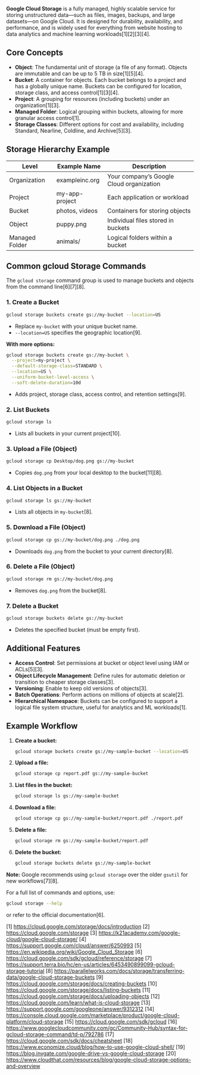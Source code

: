 **Google Cloud Storage** is a fully managed, highly scalable service for storing unstructured data—such as files, images, backups, and large datasets—on Google Cloud. It is designed for durability, availability, and performance, and is widely used for everything from website hosting to data analytics and machine learning workloads[1][2][3][4].

## Core Concepts

- **Object**: The fundamental unit of storage (a file of any format). Objects are immutable and can be up to 5 TB in size[1][5][4].
- **Bucket**: A container for objects. Each bucket belongs to a project and has a globally unique name. Buckets can be configured for location, storage class, and access control[1][3][4].
- **Project**: A grouping for resources (including buckets) under an organization[1][3].
- **Managed Folder**: Logical grouping within buckets, allowing for more granular access control[1].
- **Storage Classes**: Different options for cost and availability, including Standard, Nearline, Coldline, and Archive[5][3].

## Storage Hierarchy Example

| Level         | Example Name      | Description                                   |
|---------------|------------------|-----------------------------------------------|
| Organization  | exampleinc.org   | Your company’s Google Cloud organization      |
| Project       | my-app-project   | Each application or workload                  |
| Bucket        | photos, videos   | Containers for storing objects                |
| Object        | puppy.png        | Individual files stored in buckets            |
| Managed Folder| animals/         | Logical folders within a bucket               |

## Common gcloud Storage Commands

The `gcloud storage` command group is used to manage buckets and objects from the command line[6][7][8].

### 1. **Create a Bucket**
```sh
gcloud storage buckets create gs://my-bucket --location=US
```
- Replace `my-bucket` with your unique bucket name.
- `--location=US` specifies the geographic location[9].

**With more options:**
```sh
gcloud storage buckets create gs://my-bucket \
  --project=my-project \
  --default-storage-class=STANDARD \
  --location=US \
  --uniform-bucket-level-access \
  --soft-delete-duration=10d
```
- Adds project, storage class, access control, and retention settings[9].

### 2. **List Buckets**
```sh
gcloud storage ls
```
- Lists all buckets in your current project[10].

### 3. **Upload a File (Object)**
```sh
gcloud storage cp Desktop/dog.png gs://my-bucket
```
- Copies `dog.png` from your local desktop to the bucket[11][8].

### 4. **List Objects in a Bucket**
```sh
gcloud storage ls gs://my-bucket
```
- Lists all objects in `my-bucket`[8].

### 5. **Download a File (Object)**
```sh
gcloud storage cp gs://my-bucket/dog.png ./dog.png
```
- Downloads `dog.png` from the bucket to your current directory[8].

### 6. **Delete a File (Object)**
```sh
gcloud storage rm gs://my-bucket/dog.png
```
- Removes `dog.png` from the bucket[8].

### 7. **Delete a Bucket**
```sh
gcloud storage buckets delete gs://my-bucket
```
- Deletes the specified bucket (must be empty first).

## Additional Features

- **Access Control**: Set permissions at bucket or object level using IAM or ACLs[5][3].
- **Object Lifecycle Management**: Define rules for automatic deletion or transition to cheaper storage classes[3].
- **Versioning**: Enable to keep old versions of objects[3].
- **Batch Operations**: Perform actions on millions of objects at scale[2].
- **Hierarchical Namespace**: Buckets can be configured to support a logical file system structure, useful for analytics and ML workloads[1].

## Example Workflow

1. **Create a bucket:**
   ```sh
   gcloud storage buckets create gs://my-sample-bucket --location=US
   ```
2. **Upload a file:**
   ```sh
   gcloud storage cp report.pdf gs://my-sample-bucket
   ```
3. **List files in the bucket:**
   ```sh
   gcloud storage ls gs://my-sample-bucket
   ```
4. **Download a file:**
   ```sh
   gcloud storage cp gs://my-sample-bucket/report.pdf ./report.pdf
   ```
5. **Delete a file:**
   ```sh
   gcloud storage rm gs://my-sample-bucket/report.pdf
   ```
6. **Delete the bucket:**
   ```sh
   gcloud storage buckets delete gs://my-sample-bucket
   ```

**Note:** Google recommends using `gcloud storage` over the older `gsutil` for new workflows[7][8].

For a full list of commands and options, use:
```sh
gcloud storage --help
```
or refer to the official documentation[6].

[1] https://cloud.google.com/storage/docs/introduction
[2] https://cloud.google.com/storage
[3] https://k21academy.com/google-cloud/google-cloud-storage/
[4] https://support.google.com/cloud/answer/6250993
[5] https://en.wikipedia.org/wiki/Google_Cloud_Storage
[6] https://cloud.google.com/sdk/gcloud/reference/storage
[7] https://support.terra.bio/hc/en-us/articles/6453490899099-gcloud-storage-tutorial
[8] https://parallelworks.com/docs/storage/transferring-data/google-cloud-storage-buckets
[9] https://cloud.google.com/storage/docs/creating-buckets
[10] https://cloud.google.com/storage/docs/listing-buckets
[11] https://cloud.google.com/storage/docs/uploading-objects
[12] https://cloud.google.com/learn/what-is-cloud-storage
[13] https://support.google.com/googleone/answer/9312312
[14] https://console.cloud.google.com/marketplace/product/google-cloud-platform/cloud-storage
[15] https://cloud.google.com/sdk/gcloud
[16] https://www.googlecloudcommunity.com/gc/Community-Hub/syntax-for-gcloud-storage-command/td-p/792786
[17] https://cloud.google.com/sdk/docs/cheatsheet
[18] https://www.economize.cloud/blog/how-to-use-google-cloud-shell/
[19] https://blog.invgate.com/google-drive-vs-google-cloud-storage
[20] https://www.cloudthat.com/resources/blog/google-cloud-storage-options-and-overview
